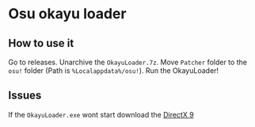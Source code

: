 # Osu okayu loader
## How to use it
Go to releases. Unarchive the `OkayuLoader.7z`. Move `Patcher` folder to the `osu!` folder (Path is `%Localappdata%/osu!`). Run the OkayuLoader!
## Issues
If the `OkayuLoader.exe` wont start download the [DirectX 9](https://www.microsoft.com/en-us/download/details.aspx?id=8109)
